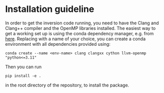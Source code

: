 # Installation guideline

In order to get the inversion code running, you need to have the Clang and Clang++ compiler and the OpenMP libraries installed. 
The easiest way to get a working set up is using the conda dependency manager, e.g. from [here](https://github.com/conda-forge/miniforge).
Replacing <env-name> with a name of your choice, you can create a conda environment with all dependencies provided using:  
```
conda create --name <env-name> clang clangxx cython llvm-openmp "python<=3.11"
```
Then you can run
```
pip install -e .
```
in the root directory of the repository, to install the package.
